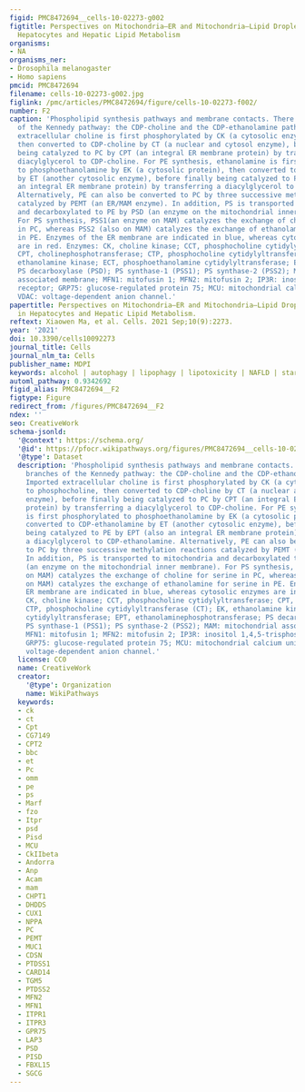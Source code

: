 ```yaml
---
figid: PMC8472694__cells-10-02273-g002
figtitle: Perspectives on Mitochondria–ER and Mitochondria–Lipid Droplet Contact in
  Hepatocytes and Hepatic Lipid Metabolism
organisms:
- NA
organisms_ner:
- Drosophila melanogaster
- Homo sapiens
pmcid: PMC8472694
filename: cells-10-02273-g002.jpg
figlink: /pmc/articles/PMC8472694/figure/cells-10-02273-f002/
number: F2
caption: 'Phospholipid synthesis pathways and membrane contacts. There are two branches
  of the Kennedy pathway: the CDP-choline and the CDP-ethanolamine pathways. Imported
  extracellular choline is first phosphorylated by CK (a cytosolic enzyme) to phosphocholine,
  then converted to CDP-choline by CT (a nuclear and cytosol enzyme), before finally
  being catalyzed to PC by CPT (an integral ER membrane protein) by transferring a
  diacylglycerol to CDP-choline. For PE synthesis, ethanolamine is first phosphorylated
  to phosphoethanolamine by EK (a cytosolic protein), then converted to CDP-ethanolamine
  by ET (another cytosolic enzyme), before finally being catalyzed to PE by EPT (also
  an integral ER membrane protein) by transferring a diacylglycerol to CDP-ethanolamine.
  Alternatively, PE can also be converted to PC by three successive methylation reactions
  catalyzed by PEMT (an ER/MAM enzyme). In addition, PS is transported to mitochondria
  and decarboxylated to PE by PSD (an enzyme on the mitochondrial inner membrane).
  For PS synthesis, PSS1(an enzyme on MAM) catalyzes the exchange of choline for serine
  in PC, whereas PSS2 (also on MAM) catalyzes the exchange of ethanolamine for serine
  in PE. Enzymes of the ER membrane are indicated in blue, whereas cytosolic enzymes
  are in red. Enzymes: CK, choline kinase; CCT, phosphocholine cytidylyltransferase;
  CPT, cholinephosphotransferase; CTP, phosphocholine cytidylyltransferase (CT); EK,
  ethanolamine kinase; ECT, phosphoethanolamine cytidylyltransferase; EPT, ethanolaminephosphotransferase;
  PS decarboxylase (PSD); PS synthase-1 (PSS1); PS synthase-2 (PSS2); MAM: mitochondrial
  associated membrane; MFN1: mitofusin 1; MFN2: mitofusin 2; IP3R: inositol 1,4,5-trisphosphate
  receptor; GRP75: glucose-regulated protein 75; MCU: mitochondrial calcium uniporter;
  VDAC: voltage-dependent anion channel.'
papertitle: Perspectives on Mitochondria–ER and Mitochondria–Lipid Droplet Contact
  in Hepatocytes and Hepatic Lipid Metabolism.
reftext: Xiaowen Ma, et al. Cells. 2021 Sep;10(9):2273.
year: '2021'
doi: 10.3390/cells10092273
journal_title: Cells
journal_nlm_ta: Cells
publisher_name: MDPI
keywords: alcohol | autophagy | lipophagy | lipotoxicity | NAFLD | starvation | steatosis
automl_pathway: 0.9342692
figid_alias: PMC8472694__F2
figtype: Figure
redirect_from: /figures/PMC8472694__F2
ndex: ''
seo: CreativeWork
schema-jsonld:
  '@context': https://schema.org/
  '@id': https://pfocr.wikipathways.org/figures/PMC8472694__cells-10-02273-g002.html
  '@type': Dataset
  description: 'Phospholipid synthesis pathways and membrane contacts. There are two
    branches of the Kennedy pathway: the CDP-choline and the CDP-ethanolamine pathways.
    Imported extracellular choline is first phosphorylated by CK (a cytosolic enzyme)
    to phosphocholine, then converted to CDP-choline by CT (a nuclear and cytosol
    enzyme), before finally being catalyzed to PC by CPT (an integral ER membrane
    protein) by transferring a diacylglycerol to CDP-choline. For PE synthesis, ethanolamine
    is first phosphorylated to phosphoethanolamine by EK (a cytosolic protein), then
    converted to CDP-ethanolamine by ET (another cytosolic enzyme), before finally
    being catalyzed to PE by EPT (also an integral ER membrane protein) by transferring
    a diacylglycerol to CDP-ethanolamine. Alternatively, PE can also be converted
    to PC by three successive methylation reactions catalyzed by PEMT (an ER/MAM enzyme).
    In addition, PS is transported to mitochondria and decarboxylated to PE by PSD
    (an enzyme on the mitochondrial inner membrane). For PS synthesis, PSS1(an enzyme
    on MAM) catalyzes the exchange of choline for serine in PC, whereas PSS2 (also
    on MAM) catalyzes the exchange of ethanolamine for serine in PE. Enzymes of the
    ER membrane are indicated in blue, whereas cytosolic enzymes are in red. Enzymes:
    CK, choline kinase; CCT, phosphocholine cytidylyltransferase; CPT, cholinephosphotransferase;
    CTP, phosphocholine cytidylyltransferase (CT); EK, ethanolamine kinase; ECT, phosphoethanolamine
    cytidylyltransferase; EPT, ethanolaminephosphotransferase; PS decarboxylase (PSD);
    PS synthase-1 (PSS1); PS synthase-2 (PSS2); MAM: mitochondrial associated membrane;
    MFN1: mitofusin 1; MFN2: mitofusin 2; IP3R: inositol 1,4,5-trisphosphate receptor;
    GRP75: glucose-regulated protein 75; MCU: mitochondrial calcium uniporter; VDAC:
    voltage-dependent anion channel.'
  license: CC0
  name: CreativeWork
  creator:
    '@type': Organization
    name: WikiPathways
  keywords:
  - ck
  - ct
  - Cpt
  - CG7149
  - CPT2
  - bbc
  - et
  - Pc
  - omm
  - pe
  - ps
  - Marf
  - fzo
  - Itpr
  - psd
  - Pisd
  - MCU
  - CkIIbeta
  - Andorra
  - Anp
  - Acam
  - mam
  - CHPT1
  - DHDDS
  - CUX1
  - NPPA
  - PC
  - PEMT
  - MUC1
  - CDSN
  - PTDSS1
  - CARD14
  - TGM5
  - PTDSS2
  - MFN2
  - MFN1
  - ITPR1
  - ITPR3
  - GPR75
  - LAP3
  - PSD
  - PISD
  - FBXL15
  - SGCG
---
```


